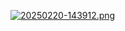 [![20250220-143912.png](https://i.postimg.cc/NjJxbP6H/20250220-143912.png)](https://postimg.cc/87vWz4np)